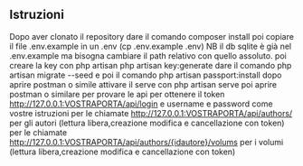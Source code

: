 ## Istruzioni

Dopo aver clonato il repository dare il comando 
composer install 
poi copiare il file .env.example in un .env (cp .env.example .env) NB il db sqlite è già nel .env.example ma bisogna cambiare il path relativo con quello assoluto.
poi creare la key con php artisan php artisan key:generate
dare il comando php artisan migrate --seed e poi il comando php artisan passport:install
dopo aprire postman o simile 
attivare il serve con php artisan serve
poi aprire postman o similare per provare le api
per ottenere il token http://127.0.0.1:VOSTRAPORTA/api/login e username e password come vostre istruzioni
per le chiamate http://127.0.0.1:VOSTRAPORTA/api/authors/  per gli autori (lettura libera,creazione modifica e cancellazione con token)
per le chiamate http://127.0.0.1:VOSTRAPORTA/api/authors/{idautore}/volums  per i volumi (lettura libera,creazione modifica e cancellazione con token)

